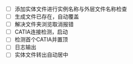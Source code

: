 - [ ] 添加实体文件进行实例名称与外层文件名称检查
- [ ] 生成文件已存在，自动覆盖
- [ ] 解决文件夹浏览取消报错
- [ ] CATIA连接检测，启动
- [ ] 检测首个CATIA并置顶
- [ ] 日志输出
- [ ] 实体文件转出自动居中